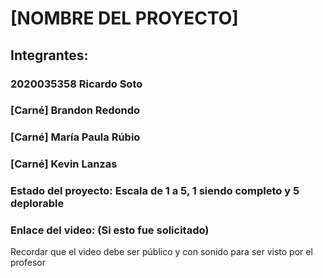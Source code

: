# [NOMBRE DEL PROYECTO]
## Integrantes:
### 2020035358 Ricardo Soto
### [Carné] Brandon Redondo
### [Carné] María Paula Rúbio
### [Carné] Kevin Lanzas

### Estado del proyecto: Escala de 1 a 5, 1 siendo completo y 5 deplorable
### Enlace del video: (Si esto fue solicitado)
Recordar que el video debe ser público y con sonido para ser visto por el profesor
